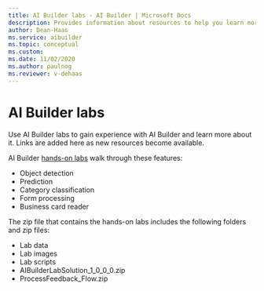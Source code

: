 ```yaml
---
title: AI Builder labs - AI Builder | Microsoft Docs
description: Provides information about resources to help you learn more about AI Builder 
author: Dean-Haas
ms.service: aibuilder
ms.topic: conceptual
ms.custom: 
ms.date: 11/02/2020
ms.author: paulnog
ms.reviewer: v-dehaas
---
```


# AI Builder labs

Use AI Builder labs to gain experience with AI Builder and learn more about it. Links are added here as new resources become available.

AI Builder [hands-on labs](https://go.microsoft.com/fwlink/?linkid=2103171) walk through these features:

- Object detection
- Prediction
- Category classification
- Form processing
- Business card reader

The zip file that contains the hands-on labs includes the following folders and zip files:

- Lab data
- Lab images
- Lab scripts
- AIBuilderLabSolution_1_0_0_0.zip
- ProcessFeedback_Flow.zip
